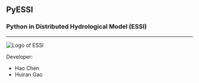 ## PyESSI
### Python in Distributed Hydrological Model (ESSI)
---
![Logo of ESSI](https://raw.githubusercontent.com/gaohr/MyImages/master/imgs/study/gaohr/ESSI/PyESSI.jpg "Logo of ESSI")

Developer:

+ Hao Chen
+ Huiran Gao